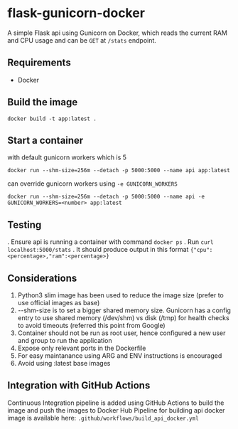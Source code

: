 # flask-gunicorn-docker

A simple Flask api using Gunicorn on Docker, which reads the current RAM and CPU usage and can be `GET` at `/stats` endpoint. 

## Requirements
- Docker

## Build the image

```
docker build -t app:latest .
```

## Start a container

with default gunicorn workers which is 5

```
docker run --shm-size=256m --detach -p 5000:5000 --name api app:latest
```

can override gunicorn workers using `-e GUNICORN_WORKERS`

```
docker run --shm-size=256m --detach -p 5000:5000 --name api -e GUNICORN_WORKERS=<number> app:latest
```

## Testing

. Ensure api is running a container with command `docker ps`
. Run `curl localhost:5000/stats`
. It should produce output in this format `{"cpu":<percentage>,"ram":<percentage>}`

## Considerations

1. Python3 slim image has been used to reduce the image size (prefer to use official images as base)
2. --shm-size is to set a bigger shared memory size. Gunicorn has a config entry to use shared memory (/dev/shm) vs disk (/tmp) for health checks to avoid timeouts (referred this point from Google)
3. Container should not be run as root user, hence configured a new user and group to run the application
4. Expose only relevant ports in the Dockerfile
5. For easy maintanance using ARG and ENV instructions is encouraged
6. Avoid using :latest base images

## Integration with GitHub Actions

Continuous Integration pipeline is added using GitHub Actions to build the image and push the images to Docker Hub
Pipeline for building api docker image is available here: `.github/workflows/build_api_docker.yml`